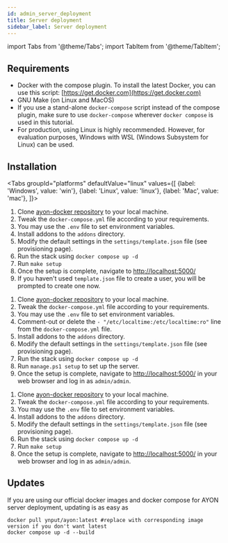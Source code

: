 ```yaml
---
id: admin_server_deployment
title: Server deployment
sidebar_label: Server deployment
---
```


import Tabs from '@theme/Tabs';
import TabItem from '@theme/TabItem';


## Requirements

- Docker with the compose plugin. To install the latest Docker, you can use this script: [https://get.docker.com](https://get.docker.com)
- GNU Make (on Linux and MacOS)
- If you use a stand-alone `docker-compose` script instead of the compose plugin, make sure to use `docker-compose` wherever `docker compose` is used in this tutorial.
- For production, using Linux is highly recommended. However, for evaluation purposes, Windows with WSL (Windows Subsystem for Linux) can be used.

## Installation

<Tabs
  groupId="platforms"
  defaultValue="linux"
  values={[
    {label: 'Windows', value: 'win'},
    {label: 'Linux', value: 'linux'},
    {label: 'Mac', value: 'mac'},
  ]}>

<TabItem value="linux">
<ReactMarkdown>


1. Clone [ayon-docker repository](https://github.com/ynput/ayon-docker) to your local machine.
2. Tweak the `docker-compose.yml` file according to your requirements.
3. You may use the `.env` file to set environment variables.
4. Install addons to the `addons` directory.
5. Modify the default settings in the `settings/template.json` file (see provisioning page).
6. Run the stack using `docker compose up -d`
7. Run `make setup`
8. Once the setup is complete, navigate to [http://localhost:5000/](http://localhost:5000/)
9. If you haven't used `template.json` file to create a user, you will be prompted to create one now.

</ReactMarkdown>
</TabItem>


<TabItem value="win">
<ReactMarkdown>

1. Clone [ayon-docker repository](https://github.com/ynput/ayon-docker) to your local machine.
2. Tweak the `docker-compose.yml` file according to your requirements.
3. You may use the `.env` file to set environment variables.
4. Comment-out or delete the `- "/etc/localtime:/etc/localtime:ro"` line from the `docker-compose.yml` file.
5. Install addons to the `addons` directory.
6. Modify the default settings in the `settings/template.json` file (see provisioning page).
7. Run the stack using `docker compose up -d`
8. Run `manage.ps1 setup` to set up the server.
9. Once the setup is complete, navigate to [http://localhost:5000/](http://localhost:5000/) in your web browser and log in as `admin/admin`.

</ReactMarkdown>
</TabItem>

<TabItem value="mac">
<ReactMarkdown>

1. Clone [ayon-docker repository](https://github.com/ynput/ayon-docker) to your local machine.
2. Tweak the `docker-compose.yml` file according to your requirements.
3. You may use the `.env` file to set environment variables.
4. Install addons to the `addons` directory.
5. Modify the default settings in the `settings/template.json` file (see provisioning page).
6. Run the stack using `docker compose up -d`
7. Run `make setup`
8. Once the setup is complete, navigate to [http://localhost:5000/](http://localhost:5000/) in your web browser and log in as `admin/admin`.

</ReactMarkdown>
</TabItem>

</Tabs>


## Updates

If you are using our official docker images and docker compose for AYON server deployment, updating is as easy as 

```shell
docker pull ynput/ayon:latest #replace with corresponding image version if you don't want latest
docker compose up -d --build
```
